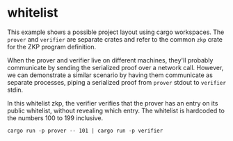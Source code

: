 # whitelist

This example shows a possible project layout using cargo workspaces. The
`prover` and `verifier` are separate crates and refer to the common `zkp` crate
for the ZKP program definition.

When the prover and verifier live on different machines, they'll probably
communicate by sending the serialized proof over a network call. However, we can
demonstrate a similar scenario by having them communicate as separate processes,
piping a serialized proof from `prover` stdout to `verifier` stdin.

In this whitelist zkp, the verifier verifies that the prover has an entry on its
public whitelist, without revealing which entry. The whitelist is hardcoded to
the numbers 100 to 199 inclusive.

```shell
cargo run -p prover -- 101 | cargo run -p verifier
```
